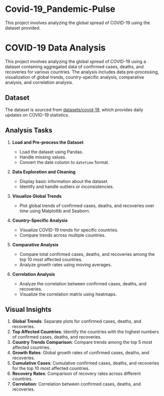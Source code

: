 # Covid-19_Pandemic-Pulse
This project involves analyzing the global spread of COVID-19 using the dataset provided.


<h1>COVID-19 Data Analysis</h1>

This project involves analyzing the global spread of COVID-19 using a dataset containing aggregated data of confirmed cases, deaths, and recoveries for various countries. The analysis includes data pre-processing, visualization of global trends, country-specific analysis, comparative analysis, and correlation analysis.

## Dataset
The dataset is sourced from [datasets/covid-19](https://github.com/datasets/covid-19), which provides daily updates on COVID-19 statistics.

## Analysis Tasks
1. **Load and Pre-process the Dataset**
   - Load the dataset using Pandas.
   - Handle missing values.
   - Convert the date column to `datetime` format.

2. **Data Exploration and Cleaning**
   - Display basic information about the dataset.
   - Identify and handle outliers or inconsistencies.

3. **Visualize Global Trends**
   - Plot global trends of confirmed cases, deaths, and recoveries over time using Matplotlib and Seaborn.

4. **Country-Specific Analysis**
   - Visualize COVID-19 trends for specific countries.
   - Compare trends across multiple countries.

5. **Comparative Analysis**
   - Compare total confirmed cases, deaths, and recoveries among the top 10 most affected countries.
   - Analyze growth rates using moving averages.

6. **Correlation Analysis**
   - Analyze the correlation between confirmed cases, deaths, and recoveries.
   - Visualize the correlation matrix using heatmaps.

## Visual Insights
1. **Global Trends**: Separate plots for confirmed cases, deaths, and recoveries.
2. **Top Affected Countries**: Identify the countries with the highest numbers of confirmed cases, deaths, and recoveries.
3. **Country Trends Comparison**: Compare trends among the top 5 most affected countries.
4. **Growth Rates**: Global growth rates of confirmed cases, deaths, and recoveries.
5. **Cumulative Cases**: Cumulative confirmed cases, deaths, and recoveries for the top 10 most affected countries.
6. **Recovery Rates**: Comparison of recovery rates across different countries.
7. **Correlation**: Correlation between confirmed cases, deaths, and recoveries.
